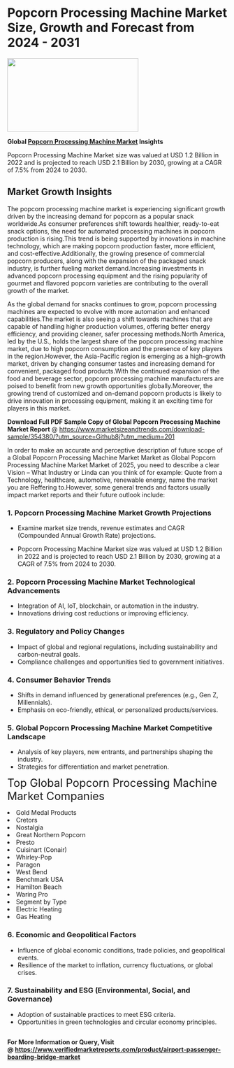 <H1>Popcorn Processing Machine Market Size, Growth and Forecast from 2024 - 2031</H1><img class="aligncenter size-medium wp-image-584254" src="https://thirdeyenews.in/wp-content/uploads/2024/09/Global-Market-Research-300x168.jpeg" alt="" width="300" height="168" /><p><strong>Global&nbsp;<a href="https://www.marketsizeandtrends.com/download-sample/354380/?utm_source=Github8j?utm_medium=201">Popcorn Processing Machine Market</a> Insights</strong></p><p>Popcorn Processing Machine Market size was valued at USD 1.2 Billion in 2022 and is projected to reach USD 2.1 Billion by 2030, growing at a CAGR of 7.5% from 2024 to 2030.</p><p><h2>Market Growth Insights</h2> <p>The popcorn processing machine market is experiencing significant growth driven by the increasing demand for popcorn as a popular snack worldwide.As consumer preferences shift towards healthier, ready-to-eat snack options, the need for automated processing machines in popcorn production is rising.This trend is being supported by innovations in machine technology, which are making popcorn production faster, more efficient, and cost-effective.Additionally, the growing presence of commercial popcorn producers, along with the expansion of the packaged snack industry, is further fueling market demand.Increasing investments in advanced popcorn processing equipment and the rising popularity of gourmet and flavored popcorn varieties are contributing to the overall growth of the market.</p> <p>As the global demand for snacks continues to grow, popcorn processing machines are expected to evolve with more automation and enhanced capabilities.The market is also seeing a shift towards machines that are capable of handling higher production volumes, offering better energy efficiency, and providing cleaner, safer processing methods.North America, led by the U.S., holds the largest share of the popcorn processing machine market, due to high popcorn consumption and the presence of key players in the region.However, the Asia-Pacific region is emerging as a high-growth market, driven by changing consumer tastes and increasing demand for convenient, packaged food products.With the continued expansion of the food and beverage sector, popcorn processing machine manufacturers are poised to benefit from new growth opportunities globally.Moreover, the growing trend of customized and on-demand popcorn products is likely to drive innovation in processing equipment, making it an exciting time for players in this market.</p> <p><span class=""><strong>Download Full PDF Sample Copy of Global Popcorn Processing Machine Market Report</strong> @ <a href="https://www.marketsizeandtrends.com/download-sample/354380/?utm_source=Github8j?utm_medium=201" target="_blank">https://www.marketsizeandtrends.com/download-sample/354380/?utm_source=Github8j?utm_medium=201</a></span></p><p>In order to make an accurate and perceptive description of future scope of a Global&nbsp;Popcorn Processing Machine Market Market as Global&nbsp;Popcorn Processing Machine Market Market of 2025, you need to describe a clear Vision &ndash; What Industry or Linda can you think of for example: Quote from a Technology, healthcare, automotive, renewable energy, name the market you are Reffering to.However, some general trends and factors usually impact market reports and their future outlook include:</p><h3>1.&nbsp;<strong>Popcorn Processing Machine Market Growth Projections</strong></h3><ul><li>Examine market size trends, revenue estimates and CAGR (Compounded Annual Growth Rate) projections.</li><li><p>Popcorn Processing Machine Market size was valued at USD 1.2 Billion in 2022 and is projected to reach USD 2.1 Billion by 2030, growing at a CAGR of 7.5% from 2024 to 2030.</p></li></ul><h3>2.&nbsp;<strong>Popcorn Processing Machine Market Technological Advancements</strong></h3><ul><li>Integration of AI, IoT, blockchain, or automation in the industry.</li><li>Innovations driving cost reductions or improving efficiency.</li></ul><h3>3.&nbsp;<strong>Regulatory and Policy Changes</strong></h3><ul><li>Impact of global and regional regulations, including sustainability and carbon-neutral goals.</li><li>Compliance challenges and opportunities tied to government initiatives.</li></ul><h3>4.&nbsp;<strong>Consumer Behavior Trends</strong></h3><ul><li>Shifts in demand influenced by generational preferences (e.g., Gen Z, Millennials).</li><li>Emphasis on eco-friendly, ethical, or personalized products/services.</li></ul><h3>5.&nbsp;<strong>Global Popcorn Processing Machine Market Competitive Landscape</strong></h3><ul><li>Analysis of key players, new entrants, and partnerships shaping the industry.</li><li>Strategies for differentiation and market penetration.</li></ul><p data-pm-slice="1 1 []"><span style="color: inherit; font-family: inherit; font-size: 25px;">Top Global Popcorn Processing Machine Market Companies</span></p><div class="" data-test-id=""><p><li>Gold Medal Products</li><li> Cretors</li><li> Nostalgia</li><li> Great Northern Popcorn</li><li> Presto</li><li> Cuisinart (Conair)</li><li> Whirley-Pop</li><li> Paragon</li><li> West Bend</li><li> Benchmark USA</li><li> Hamilton Beach</li><li> Waring Pro</li><li> Segment by Type</li><li> Electric Heating</li><li> Gas Heating</li></p></div><h3>6.&nbsp;<strong>Economic and Geopolitical Factors</strong></h3><ul><li>Influence of global economic conditions, trade policies, and geopolitical events.</li><li>Resilience of the market to inflation, currency fluctuations, or global crises.</li></ul><h3>7.&nbsp;<strong>Sustainability and ESG (Environmental, Social, and Governance)</strong></h3><ul><li>Adoption of sustainable practices to meet ESG criteria.</li><li>Opportunities in green technologies and circular economy principles.</li></ul><h2><strong style="font-size: 14px;">For More Information or Query, Visit @&nbsp;</strong><a style="background-color: #ffffff; font-size: 14px;" href="https://www.marketsizeandtrends.com/report/popcorn-processing-machine-market/" target="_blank">https://www.verifiedmarketreports.com/product/airport-passenger-boarding-bridge-market</a></h2>